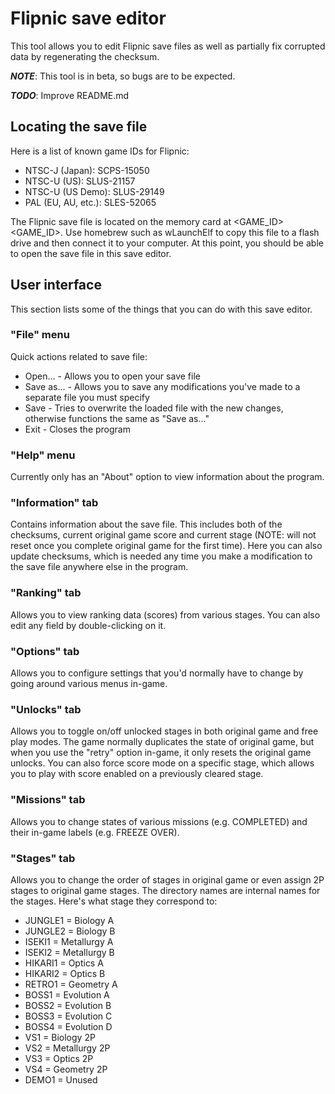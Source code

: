 # Flipnic save editor

This tool allows you to edit Flipnic save files as well as partially fix corrupted data by regenerating the checksum.

***NOTE***: This tool is in beta, so bugs are to be expected.

***TODO***: Improve README.md

## Locating the save file

Here is a list of known game IDs for Flipnic:

* NTSC-J (Japan): SCPS-15050
* NTSC-U (US): SLUS-21157
* NTSC-U (US Demo): SLUS-29149
* PAL (EU, AU, etc.): SLES-52065

The Flipnic save file is located on the memory card at <GAME_ID>\<GAME_ID>. Use homebrew such as wLaunchElf to copy this file to a flash drive and then connect it to your computer. At this point, you should be able to open the save file in this save editor.

## User interface

This section lists some of the things that you can do with this save editor.

### "File" menu

Quick actions related to save file:

* Open...    - Allows you to open your save file
* Save as... - Allows you to save any modifications you've made to a separate file you must specify
* Save       - Tries to overwrite the loaded file with the new changes, otherwise functions the same as "Save as..."
* Exit       - Closes the program

### "Help" menu

Currently only has an "About" option to view information about the program.

### "Information" tab

Contains information about the save file. This includes both of the checksums, current original game score and current stage (NOTE: will not reset once you complete original game for the first time). Here you can also update checksums, which is needed any time you make a modification to the save file anywhere else in the program.

### "Ranking" tab

Allows you to view ranking data (scores) from various stages. You can also edit any field by double-clicking on it.

### "Options" tab

Allows you to configure settings that you'd normally have to change by going around various menus in-game.

### "Unlocks" tab

Allows you to toggle on/off unlocked stages in both original game and free play modes. The game normally duplicates the state of original game, but when you use the "retry" option in-game, it only resets the original game unlocks. You can also force score mode on a specific stage, which allows you to play with score enabled on a previously cleared stage.

### "Missions" tab

Allows you to change states of various missions (e.g. COMPLETED) and their in-game labels (e.g. FREEZE OVER).

### "Stages" tab

Allows you to change the order of stages in original game or even assign 2P stages to original game stages. The directory names are internal names for the stages. Here's what stage they correspond to:

* JUNGLE1 = Biology A
* JUNGLE2 = Biology B
* ISEKI1 = Metallurgy A
* ISEKI2 = Metallurgy B
* HIKARI1 = Optics A
* HIKARI2 = Optics B
* RETRO1 = Geometry A
* BOSS1 = Evolution A
* BOSS2 = Evolution B
* BOSS3 = Evolution C
* BOSS4 = Evolution D
* VS1 = Biology 2P
* VS2 = Metallurgy 2P
* VS3 = Optics 2P
* VS4 = Geometry 2P
* DEMO1 = Unused